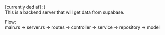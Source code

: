 [currently ded af] :(<br/>
This is a backend server that will get data from supabase.

Flow: <br/>
main.rs -> server.rs -> routes -> controller -> service -> repository -> model
